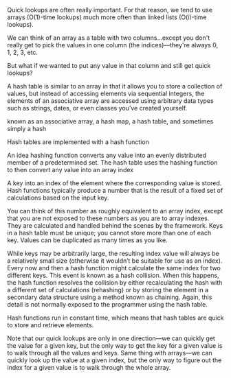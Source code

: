 Quick lookups are often really important. For that reason, we tend to use arrays (O(1)-time lookups) much more often than linked lists (O(i)-time lookups).

We can think of an array as a table with two columns...except you don't really get to pick the values in one column (the indices)—they're always 0, 1, 2, 3, etc.

But what if we wanted to put any value in that column and still get quick lookups?

A hash table is similar to an array in that it allows you to store a collection of values, but instead of accessing elements via sequential integers, the elements of an associative array are accessed using arbitrary data types such as strings, dates, or even classes you’ve created yourself.

known as an associative array, a hash map, a hash table, and sometimes simply a hash

Hash tables are implemented with a hash function

An idea hashing function converts any value into an evenly distributed member of a predetermined set.
The hash table uses the hashing function to then convert any value into an array index

A key into an index of the element where the corresponding value is stored.
Hash functions typically produce a number that is the result of a fixed set of calculations based on the input key.

You can think of this number as roughly equivalent to an array index, except that you are not exposed to these numbers as you are to array indexes. They are calculated and handled behind the scenes by the framework. Keys in a hash table must be unique; you cannot store more than one of each key. Values can be duplicated as many times as you like.

While keys may be arbitrarily large, the resulting index value will always be a relatively small size (otherwise it wouldn’t be suitable for use as an index). Every now and then a hash function might calculate the same index for two different keys. This event is known as a hash collision. When this happens, the hash function resolves the collision by either recalculating the hash with a different set of calculations (rehashing) or by storing the element in a secondary data structure using a method known as chaining. Again, this detail is not normally exposed to the programmer using the hash table.

Hash functions run in constant time, which means that hash tables are quick to store and retrieve elements.

Note that our quick lookups are only in one direction—we can quickly get the value for a given key, but the only way to get the key for a given value is to walk through all the values and keys.
Same thing with arrays—we can quickly look up the value at a given index, but the only way to figure out the index for a given value is to walk through the whole array.
